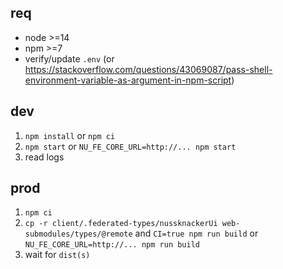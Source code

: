 ## req

-   node >=14
-   npm >=7
-   verify/update `.env` (or https://stackoverflow.com/questions/43069087/pass-shell-environment-variable-as-argument-in-npm-script)

## dev

1. `npm install` or `npm ci`
2. `npm start` or `NU_FE_CORE_URL=http://... npm start`
3. read logs

## prod

1. `npm ci`
2. `cp -r client/.federated-types/nussknackerUi web-submodules/types/@remote` and `CI=true npm run build` or `NU_FE_CORE_URL=http://... npm run build`
3. wait for `dist(s)`
